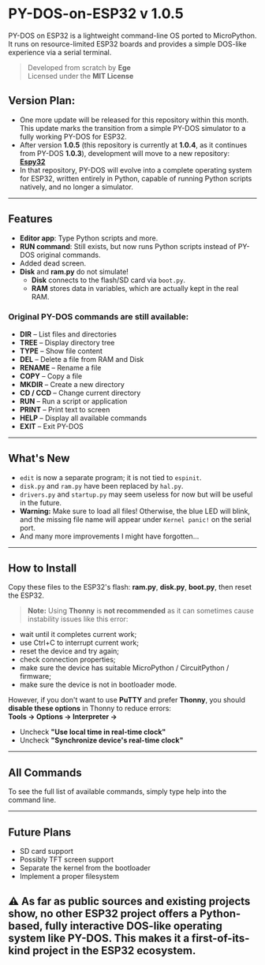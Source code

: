 # PY-DOS-on-ESP32 v 1.0.5
PY-DOS on ESP32 is a lightweight command-line OS ported to MicroPython. It runs on resource-limited ESP32 boards and provides a simple DOS-like experience via a serial terminal.

> Developed from scratch by **Ege**  
> Licensed under the **MIT License**

## Version Plan:
- One more update will be released for this repository within this month. This update marks the transition from a simple PY-DOS simulator to a fully working PY-DOS for ESP32.
- After version **1.0.5** (this repository is currently at **1.0.4**, as it continues from PY-DOS **1.0.3**), development will move to a new repository:  
  **[Espy32](https://github.com/EgeOnderX/Espy32)**
- In that repository, PY-DOS will evolve into a complete operating system for ESP32, written entirely in Python, capable of running Python scripts natively, and no longer a simulator.

---

## Features

- **Editor app**: Type Python scripts and more.  
- **RUN command**: Still exists, but now runs Python scripts instead of PY-DOS original commands.  
- Added dead screen.
- **Disk** and **ram.py** do not simulate!  
  - **Disk** connects to the flash/SD card via `boot.py`.  
  - **RAM** stores data in variables, which are actually kept in the real RAM.
 
### Original PY-DOS commands are still available:

- **DIR** – List files and directories  
- **TREE** – Display directory tree  
- **TYPE** – Show file content  
- **DEL** – Delete a file from RAM and Disk  
- **RENAME** – Rename a file  
- **COPY** – Copy a file  
- **MKDIR** – Create a new directory  
- **CD / CCD** – Change current directory  
- **RUN** – Run a script or application  
- **PRINT** – Print text to screen  
- **HELP** – Display all available commands  
- **EXIT** – Exit PY-DOS

---

## What's New
- `edit` is now a separate program; it is not tied to `espinit`.  
- `disk.py` and `ram.py` have been replaced by `hal.py`.  
- `drivers.py` and `startup.py` may seem useless for now but will be useful in the future.  
- **Warning:** Make sure to load all files! Otherwise, the blue LED will blink, and the missing file name will appear under `Kernel panic!` on the serial port.  
- And many more improvements I might have forgotten...

---

## How to Install
Copy these files to the ESP32's flash: **ram.py**, **disk.py**, **boot.py**, then reset the ESP32.

> **Note:** Using **Thonny** is **not recommended** as it can sometimes cause instability issues like this error:

  - wait until it completes current work;  
  - use Ctrl+C to interrupt current work;  
  - reset the device and try again;  
  - check connection properties;  
  - make sure the device has suitable MicroPython / CircuitPython / firmware;  
  - make sure the device is not in bootloader mode.

However, if you don't want to use **PuTTY** and prefer **Thonny**, you should **disable these options** in Thonny to reduce errors:  
**Tools → Options → Interpreter →**  
- Uncheck **"Use local time in real-time clock"**  
- Uncheck **"Synchronize device's real-time clock"**

---

## All Commands

To see the full list of available commands, simply type help into the command line.

---

## Future Plans

- SD card support  
- Possibly TFT screen support  
- Separate the kernel from the bootloader  
- Implement a proper filesystem

## ⚠️ As far as public sources and existing projects show, no other ESP32 project offers a Python-based, fully interactive DOS-like operating system like PY-DOS. This makes it a first-of-its-kind project in the ESP32 ecosystem.

